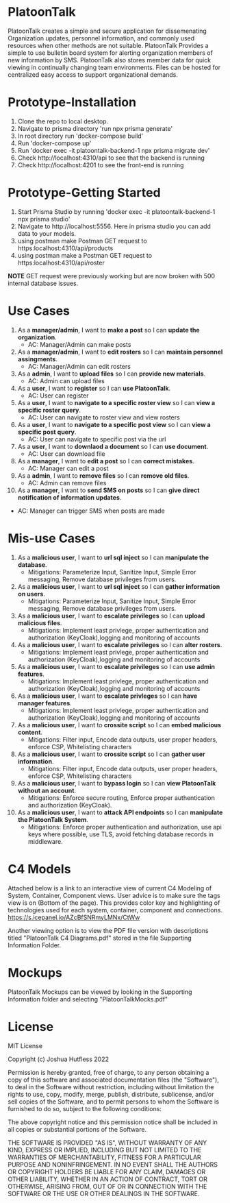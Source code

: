 # PlatoonTalk

PlatoonTalk creates a simple and secure application for dissemenating Organization updates, personnel information, and commonly used resources when other methods are not suitable. PlatoonTalk Provides a simple to use bulletin board system for alerting organization members of new information by SMS. PlatoonTalk also stores member data for quick viewing in continually changing team environments. Files can be hosted for centralized easy access to support organizational demands.

# Prototype-Installation

1. Clone the repo to local desktop.
2. Navigate to prisma directory 'run npx prisma generate'
3. In root directory run 'docker-compose build'
4. Run 'docker-compose up'
5. Run 'docker exec -it platoontalk-backend-1 npx prisma migrate dev'
6. Check http://localhost:4310/api to see that the backend is running
7. Check http://localhost:4201 to see the front-end is running

# Prototype-Getting Started

1.  Start Prisma Studio by running 'docker exec -it platoontalk-backend-1 npx prisma studio'
2.  Navigate to http://localhost:5556. Here in prisma studio you can add data to your models.
3.  using postman make Postman GET request to https:localhost:4310/api/products
4.  using postman make a Postman GET request to https:localhost:4310/api/roster

**NOTE** GET request were previously working but are now broken with 500 internal database issues.

# Use Cases

1. As a **manager/admin**, I want to **make a post** so I can **update the organization**.
   - AC: Manager/Admin can make posts
2. As a **manager/admin**, I want to **edit rosters** so I can **maintain personnel assingments**.
   - AC: Manager/Admin can edit rosters
3. As a **admin**, I want to **upload files** so I can **provide new materials**.
   - AC: Admin can upload files
4. As a **user**, I want to **register** so I can **use PlatoonTalk**.
   - AC: User can register
5. As a **user**, I want to **navigate to a specific roster view** so I can **view a specific roster query**.
   - AC: User can navigate to roster view and view rosters
6. As a **user**, I want to **navigate to a specific post view** so I can **view a specific post query**.
   - AC: User can navigate to specific post via the url
7. As a **user**, I want to **downlaod a document** so I can **use document**.
   - AC: User can download file
8. As a **manager**, I want to **edit a post** so I can **correct mistakes**.
   - AC: Manager can edit a post
9. As a **admin**, I want to **remove files** so I can **remove old files**.
   - AC: Admin can remove files
10. As a **manager**, I want to **send SMS on posts** so I can **give direct notification of information updates**.
   - AC: Manager can trigger SMS when posts are made


# Mis-use Cases

1. As a **malicious user**, I want to **url sql inject** so I can **manipulate the database**.
   - Mitigations: Parameterize Input, Sanitize Input, Simple Error messaging, Remove database privileges from users.
2. As a **malicious user**, I want to **url sql inject** so I can **gather information on users**.
   - Mitigations: Parameterize Input, Sanitize Input, Simple Error messaging, Remove database privileges from users.
3. As a **malicious user**, I want to **escalate privileges** so I can **upload malicious files**.
   - Mitigations: Implement least privlege, proper authentication and authorization (KeyCloak),logging and monitoring of accounts
4. As a **malicious user**, I want to **escalate privileges** so I can **alter rosters**.
   - Mitigations: Implement least privlege, proper authentication and authorization (KeyCloak),logging and monitoring of accounts
5. As a **malicious user**, I want to **escalate privileges** so I can **use admin features**.
   - Mitigations: Implement least privlege, proper authentication and authorization (KeyCloak),logging and monitoring of accounts
6. As a **malicious user**, I want to **escalate privleges** so I can **have manager features**.
   - Mitigations: Implement least privlege, proper authentication and authorization (KeyCloak),logging and monitoring of accounts
7. As a **malicious user**, I want to **crossite script** so I can **embed malicious content**.
   - Mitigations: Filter input, Encode data outputs, user proper headers, enforce CSP, Whitelisting characters
8. As a **malicious user**, I want to **crossite script** so I can **gather user information**.
   - Mitigations: Filter input, Encode data outputs, user proper headers, enforce CSP, Whitelisting characters
9. As a **malicious user**, I want to **bypass login** so I can **view PlatoonTalk without an account**.
   - Mitigations: Enforce secure routing, Enforce proper authentication and authorization (KeyCloak).
10. As a **malicious user**, I want to **attack API endpoints** so I can **manipulate the PlatoonTalk System**.
    - Mitigations: Enforce proper authentication and authorization, use api keys where possible, use TLS, avoid fetching database records in middleware.

# C4 Models

Attached below is a link to an interactive view of current C4 Modeling of System, Container, Component views. User advice is to make sure the tags view is on (Bottom of the page). This provides color key and highlighting of technologies used for each system, container, component and connections.
https://s.icepanel.io/AZcBfSNRmyLMNx/CtWw

Another viewing option is to view the PDF file version with descriptions titled "PlatoonTalk C4 Diagrams.pdf" stored in the file Supporting Information Folder.

# Mockups

PlatoonTalk Mockups can be viewed by looking in the Supporting Information folder and selecting "PlatoonTalkMocks.pdf"

# License

MIT License

Copyright (c) Joshua Hutfless 2022

Permission is hereby granted, free of charge, to any person obtaining a copy
of this software and associated documentation files (the "Software"), to deal
in the Software without restriction, including without limitation the rights
to use, copy, modify, merge, publish, distribute, sublicense, and/or sell
copies of the Software, and to permit persons to whom the Software is
furnished to do so, subject to the following conditions:

The above copyright notice and this permission notice shall be included in all
copies or substantial portions of the Software.

THE SOFTWARE IS PROVIDED "AS IS", WITHOUT WARRANTY OF ANY KIND, EXPRESS OR
IMPLIED, INCLUDING BUT NOT LIMITED TO THE WARRANTIES OF MERCHANTABILITY,
FITNESS FOR A PARTICULAR PURPOSE AND NONINFRINGEMENT. IN NO EVENT SHALL THE
AUTHORS OR COPYRIGHT HOLDERS BE LIABLE FOR ANY CLAIM, DAMAGES OR OTHER
LIABILITY, WHETHER IN AN ACTION OF CONTRACT, TORT OR OTHERWISE, ARISING FROM,
OUT OF OR IN CONNECTION WITH THE SOFTWARE OR THE USE OR OTHER DEALINGS IN THE
SOFTWARE.
